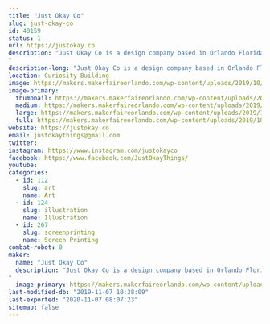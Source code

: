 ```yaml
---
title: "Just Okay Co"
slug: just-okay-co
id: 40159
status: 1
url: https://justokay.co
description: "Just Okay Co is a design company based in Orlando Florida owned by Matt Verdier. At this exhibit you will be able to screen-print your own 2 color 11x17 exclusive Maker Faire 2019 poster! (designed by Just Okay Co) They will also have a pop up shop with their selection of fun and affirming merchandise.
"
description-long: "Just Okay Co is a design company based in Orlando Florida owned by Matt Verdier. At this exhibit you will be able to screen-print your own 2 color 11x17 exclusive Maker Faire 2019 poster! (designed by Just Okay Co) They will also have a pop up shop with their selection of fun and affirming merchandise."
location: Curiosity Building
image: https://makers.makerfaireorlando.com/wp-content/uploads/2019/10/IMG_20190331_120841-1-969x1024.jpg
image-primary:
  thumbnail: https://makers.makerfaireorlando.com/wp-content/uploads/2019/10/IMG_20190331_120841-1-150x150.jpg
  medium: https://makers.makerfaireorlando.com/wp-content/uploads/2019/10/IMG_20190331_120841-1-284x300.jpg
  large: https://makers.makerfaireorlando.com/wp-content/uploads/2019/10/IMG_20190331_120841-1-969x1024.jpg
  full: https://makers.makerfaireorlando.com/wp-content/uploads/2019/10/IMG_20190331_120841-1.jpg
website: https://justokay.co
email: justokaythings@gmail.com
twitter: 
instagram: https://www.instagram.com/justokayco
facebook: https://www.facebook.com/JustOkayThings/
youtube: 
categories:
  - id: 112
    slug: art
    name: Art
  - id: 124
    slug: illustration
    name: Illustration
  - id: 267
    slug: screenprinting
    name: Screen Printing
combat-robot: 0
maker:
  name: "Just Okay Co"
  description: "Just Okay Co is a design company based in Orlando Florida owned by Matt Verdier and known for their fun and affirming apparel and merchandise.
"
  image-primary: https://makers.makerfaireorlando.com/wp-content/uploads/2019/10/2019logo2.jpg
last-modified-db: "2019-11-07 10:38:09"
last-exported: "2020-11-07 08:07:23"
sitemap: false
---
```

